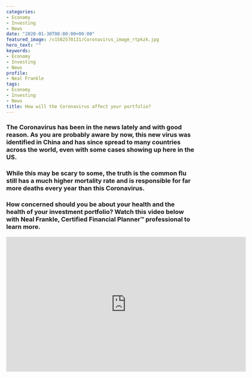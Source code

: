 ```yaml
---
categories:
- Economy
- Investing
- News
date: "2020-01-30T08:00:00+00:00"
featured_image: /v1582570131/Coronavirus_image_rtpkzk.jpg
hero_text: ""
keywords:
- Economy
- Investing
- News
profile:
- Neal Frankle
tags:
- Economy
- Investing
- News
title: How will the Coronavirus affect your portfolio?
---
```

### The Coronavirus has been in the news lately and with good reason. As you are probably aware by now, this new virus was identified in China and has since spread to many countries across the world, even with some cases showing up here in the US.

### While this may be scary to some, the truth is the common flu still has a much higher mortality rate and is responsible for far more deaths every year than this Coronavirus.

### How concerned should you be about your health and the health of your investment portfolio? Watch this video below with Neal Frankle, Certified Financial Planner™ professional to learn more.

 <iframe src="https://player.vimeo.com/video/393498839" width="640" height="360" frameborder="0" allow="autoplay; fullscreen" allowfullscreen></iframe>